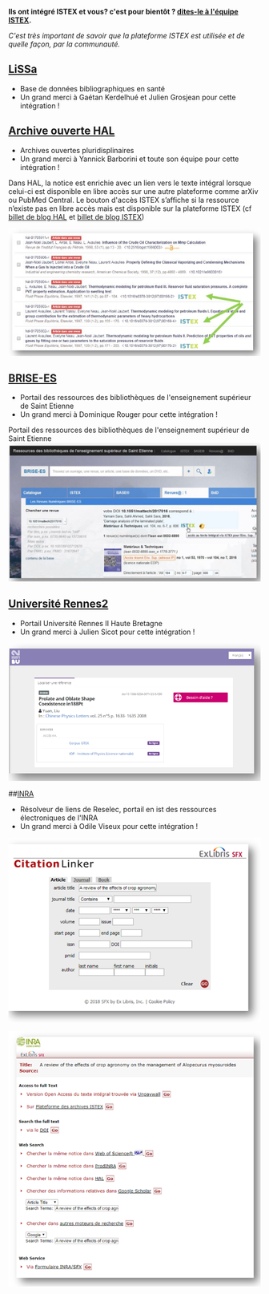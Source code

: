 **Ils ont intégré ISTEX  et vous?  c'est pour bientôt ? [dites-le à l'équipe ISTEX](mailto:contact@listes.istex.fr).**

_C'est très important de savoir que la plateforme ISTEX est utilisée et de quelle façon, par la communauté._ 

## [LiSSa](http://www.lissa.fr)

- Base de données bibliographiques en santé
- Un grand merci à Gaétan Kerdelhué et Julien Grosjean pour cette intégration !


## [Archive ouverte HAL](https://hal.archives-ouvertes.fr/)

- Archives ouvertes pluridisplinaires 
- Un grand merci à Yannick Barborini et toute son équipe pour cette intégration !

Dans HAL, la notice est enrichie avec un lien vers le texte intégral lorsque celui-ci est disponible en libre accès sur une autre plateforme comme arXiv ou PubMed Central. Le bouton d'accès ISTEX s’affiche si la ressource n’existe pas en libre accès mais est disponible sur la plateforme ISTEX (cf [billet de blog HAL](https://www.ccsd.cnrs.fr/2018/02/faciliter-acces-au-texte-integral-en-signalant-les-ressources-en-libre-acces/) et [billet de blog ISTEX](http://blog.istex.fr/une-nouvelle-integration-du-bouton-istex-hal/))

[![interrogationhal](../../img/istexhal1.JPG)](https://hal.archives-ouvertes.fr/hal-01705904)


## [BRISE-ES](https://catalogue-brisees.univ-st-etienne.fr/accueil.html#) 

- Portail des ressources des bibliothèques de l'enseignement supérieur de Saint Etienne
- Un grand merci à Dominique Rouger pour cette intégration !

Portail des ressources des bibliothèques de l'enseignement supérieur de Saint Etienne
![intégration st Etienne](../../img/SaintEtienne.JPG)

 
## [Université Rennes2](https://www.bu.univ-rennes2.fr)

- Portail Université Rennes II Haute Bretagne 
- Un grand merci à Julien Sicot pour cette intégration !

![intégration rennes2](../../img/sfxv2-rennes2.PNG)


##[INRA](http://openurl.ist.inra.fr:3410/sfxlcl41/cgi/core/citation-linker.cgi)

- Résolveur de liens de Reselec, portail en ist des ressources électroniques de l'INRA
- Un grand merci à Odile Viseux pour cette intégration !

![intégration inrar](../../img/resolverinra.PNG)

![intégration inra](../../img/inra.PNG)






